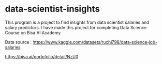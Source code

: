 # data-scientist-insights

This program is a project to find insights from data scientist salaries and salary predictors. I have made this project for completing Data Science Course on Bisa AI Academy.

Data source : https://www.kaggle.com/datasets/ruchi798/data-science-job-salaries

https://bisa.ai/portofolio/detail/NzU0
